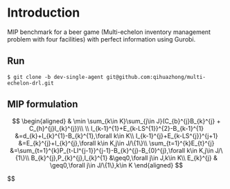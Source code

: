 

# Introduction
MIP benchmark for a beer game (Multi-echelon inventory management problem with four facilities) with perfect information using Gurobi.

## Run
```shell
$ git clone -b dev-single-agent git@github.com:qihuazhong/multi-echelon-drl.git 
```


## MIP formulation
$$
\begin{aligned}
& \min \sum_{k\in K}\sum_{j\in J}(C_{b}^{j}B_{k}^{j} + C_{h}^{j}I_{k}^{j})\\ \\
I_{k-1}^{1}+E_{k-LS^{1}}^{2}-B_{k-1}^{1} &=d_{k}+I_{k}^{1}-B_{k}^{1},\forall k\in K\\
I_{k-1}^{j}+E_{k-LS^{j}}^{j+1} &=E_{k}^{j}+I_{k}^{j},\forall k\in K,j\in J/\{1\}\\
\sum_{t=1}^{k}E_{t}^{j} &=\sum_{t=1}^{k}P_{t-LI^{j-1}}^{j-1}-B_{k}^{j}-B_{0}^{j},\forall k\in K,j\in J/\{1\}\\
B_{k}^{j},P_{k}^{j},I_{k}^{1} &\geq0,\forall j\in J,k\in K\\
E_{k}^{j} & \geq0,\forall j\in J/\{1\},k\in K
\end{aligned}
$$

$$